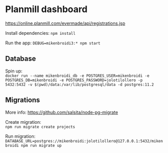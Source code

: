 # Planmill dashboard

https://online.planmill.com/evermade/api/registrations.jsp

Install dependencies:
`npm install`

Run the app:
`DEBUG=mikenbroidi3:* npm start`

## Database

Spin up:  
`docker run --name mikenbroidi_db -e POSTGRES_USER=mikenbroidi -e POSTGRES_DB=mikenbroidi -e POSTGRES_PASSWORD=jolotilollero -p 5432:5432 -v $(pwd)/data:/var/lib/postgresql/data -d postgres:11.2`

## Migrations

More info:
https://github.com/salsita/node-pg-migrate

Create migration:  
`npm run migrate create projects`

Run migration:
`DATABASE_URL=postgres://mikenbroidi:jolotilollero@127.0.0.1:5432/mikenbroidi npm run migrate up`

